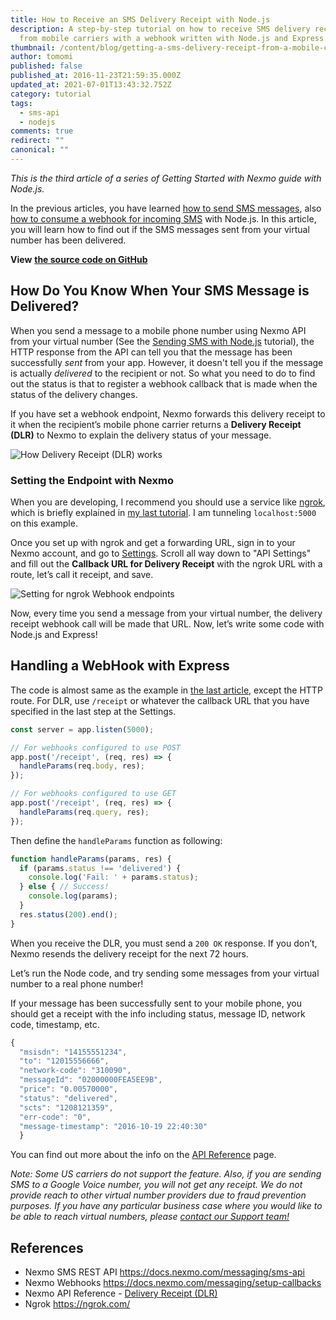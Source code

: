 ```yaml
---
title: How to Receive an SMS Delivery Receipt with Node.js
description: A step-by-step tutorial on how to receive SMS delivery receipts
  from mobile carriers with a webhook written with Node.js and Express.js
thumbnail: /content/blog/getting-a-sms-delivery-receipt-from-a-mobile-carrier-with-node-js-dr/sms-delivery-node.png
author: tomomi
published: false
published_at: 2016-11-23T21:59:35.000Z
updated_at: 2021-07-01T13:43:32.752Z
category: tutorial
tags:
  - sms-api
  - nodejs
comments: true
redirect: ""
canonical: ""
---
```

*This is the third article of a series of Getting Started with Nexmo guide with Node.js.*

In the previous articles, you have learned [how to send SMS messages](https://www.nexmo.com/blog/2016/10/19/how-to-send-sms-messages-with-node-js-and-express-dr/), also [how to consume a webhook for incoming SMS](https://www.nexmo.com/blog/2016/10/27/receive-sms-messages-node-js-express-dr/) with Node.js. In this article, you will learn how to find out if the SMS messages sent from your virtual number has been delivered.

**View** **[the source code on GitHub](https://github.com/nexmo-community/nexmo-node-quickstart/blob/4c6f00d0e4a50f7e2c68f38f132996829d792bbe/sms/dlr-express.js)**

## How Do You Know When Your SMS Message is Delivered?

When you send a message to a mobile phone number using Nexmo API from your virtual number (See the [Sending SMS with Node.js](https://www.nexmo.com/blog/2016/10/19/how-to-send-sms-messages-with-node-js-and-express-dr/) tutorial), the HTTP response from the API can tell you that the message has been successfully *sent* from your app. However, it doesn't tell you if the message is actually *delivered* to the recipient or not. So what you need to do to find out the status is that to register a webhook callback that is made when the status of the delivery changes.

If you have set a webhook endpoint, Nexmo forwards this delivery receipt to it when the recipient’s mobile phone carrier returns a **Delivery Receipt (DLR)** to Nexmo to explain the delivery status of your message.

![How Delivery Receipt (DLR) works](https://www.nexmo.com/wp-content/uploads/2016/11/diagram-dlr.png)

### Setting the Endpoint with Nexmo

When you are developing, I recommend you should use a service like [ngrok](https://ngrok.com/), which is briefly explained in [my last tutorial](https://www.nexmo.com/blog/author/tomomi/). I am tunneling `localhost:5000` on this example.

Once you set up with ngrok and get a forwarding URL, sign in to your Nexmo account, and go to [Settings](https://dashboard.nexmo.com/settings). Scroll all way down to "API Settings" and fill out the **Callback URL for Delivery Receipt** with the ngrok URL with a route, let’s call it receipt, and save.

![Setting for ngrok Webhook endpoints](https://www.nexmo.com/wp-content/uploads/2016/11/webhook-delivery-endpoint.png)

Now, every time you send a message from your virtual number, the delivery receipt webhook call will be made that URL. Now, let’s write some code with Node.js and Express!

## Handling a WebHook with Express

The code is almost same as the example in [the last article](https://www.nexmo.com/blog/2016/10/27/receive-sms-messages-node-js-express-dr/), except the HTTP route. For DLR, use `/receipt` or whatever the callback URL that you have specified in the last step at the Settings.

```javascript
const server = app.listen(5000);

// For webhooks configured to use POST
app.post('/receipt', (req, res) => {
  handleParams(req.body, res);
});

// For webhooks configured to use GET
app.post('/receipt', (req, res) => {
  handleParams(req.query, res);
});
```

Then define the `handleParams` function as following:

```javascript
function handleParams(params, res) {
  if (params.status !== 'delivered') {
    console.log('Fail: ' + params.status);
  } else { // Success!
    console.log(params);
  }
  res.status(200).end();
}
```

When you receive the DLR, you must send a `200 OK` response. If you don’t, Nexmo resends the delivery receipt for the next 72 hours.

Let’s run the Node code, and try sending some messages from your virtual number to a real phone number! 

If your message has been successfully sent to your mobile phone, you should get a receipt with the info including status, message ID, network code, timestamp, etc.

```javascript
{
  "msisdn": "14155551234",
  "to": "12015556666",
  "network-code": "310090",
  "messageId": "02000000FEA5EE9B",
  "price": "0.00570000",
  "status": "delivered",
  "scts": "1208121359",
  "err-code": "0",
  "message-timestamp": "2016-10-19 22:40:30"
  }
```

You can find out more about the info on the [API Reference](https://docs-ea.nexmo.com/messaging/sms-api/api-reference#delivery_receipt) page.

*Note: Some US carriers do not support the feature. Also, if you are sending SMS to a Google Voice number, you will not get any receipt. We do not provide reach to other virtual number providers due to fraud prevention purposes. If you have any particular business case where you would like to be able to reach virtual numbers, please [contact our Support team!](https://www.nexmo.com/contact-sales)*

## References

* Nexmo SMS REST API <https://docs.nexmo.com/messaging/sms-api>
* Nexmo Webhooks <https://docs.nexmo.com/messaging/setup-callbacks>
* Nexmo API Reference - [Delivery Receipt (DLR) ](https://docs-ea.nexmo.com/messaging/sms-api/api-reference#delivery_receipt)
* Ngrok <https://ngrok.com/>